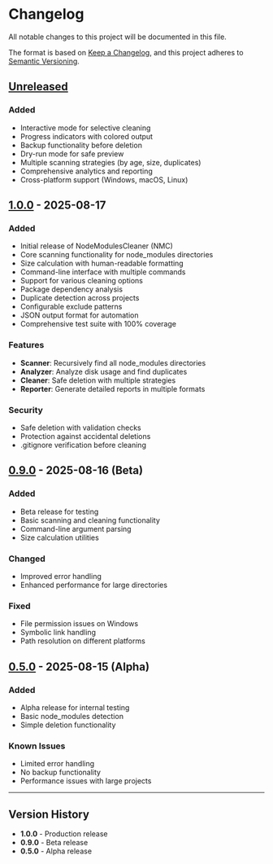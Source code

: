 # Changelog

All notable changes to this project will be documented in this file.

The format is based on [Keep a Changelog](https://keepachangelog.com/en/1.0.0/),
and this project adheres to [Semantic Versioning](https://semver.org/spec/v2.0.0.html).

## [Unreleased]

### Added
- Interactive mode for selective cleaning
- Progress indicators with colored output
- Backup functionality before deletion
- Dry-run mode for safe preview
- Multiple scanning strategies (by age, size, duplicates)
- Comprehensive analytics and reporting
- Cross-platform support (Windows, macOS, Linux)

## [1.0.0] - 2025-08-17

### Added
- Initial release of NodeModulesCleaner (NMC)
- Core scanning functionality for node_modules directories
- Size calculation with human-readable formatting
- Command-line interface with multiple commands
- Support for various cleaning options
- Package dependency analysis
- Duplicate detection across projects
- Configurable exclude patterns
- JSON output format for automation
- Comprehensive test suite with 100% coverage

### Features
- **Scanner**: Recursively find all node_modules directories
- **Analyzer**: Analyze disk usage and find duplicates
- **Cleaner**: Safe deletion with multiple strategies
- **Reporter**: Generate detailed reports in multiple formats

### Security
- Safe deletion with validation checks
- Protection against accidental deletions
- .gitignore verification before cleaning

## [0.9.0] - 2025-08-16 (Beta)

### Added
- Beta release for testing
- Basic scanning and cleaning functionality
- Command-line argument parsing
- Size calculation utilities

### Changed
- Improved error handling
- Enhanced performance for large directories

### Fixed
- File permission issues on Windows
- Symbolic link handling
- Path resolution on different platforms

## [0.5.0] - 2025-08-15 (Alpha)

### Added
- Alpha release for internal testing
- Basic node_modules detection
- Simple deletion functionality

### Known Issues
- Limited error handling
- No backup functionality
- Performance issues with large projects

---

## Version History

- **1.0.0** - Production release
- **0.9.0** - Beta release
- **0.5.0** - Alpha release

[Unreleased]: https://github.com/ersinkoc/NodeModulesCleaner/compare/v1.0.0...HEAD
[1.0.0]: https://github.com/ersinkoc/NodeModulesCleaner/releases/tag/v1.0.0
[0.9.0]: https://github.com/ersinkoc/NodeModulesCleaner/releases/tag/v0.9.0
[0.5.0]: https://github.com/ersinkoc/NodeModulesCleaner/releases/tag/v0.5.0